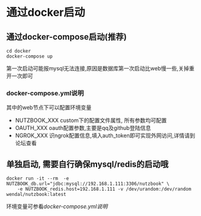 # 通过docker启动

## 通过docker-compose启动(推荐)

```
cd docker
docker-compose up
```

第一次启动可能报mysql无法连接,原因是数据库第一次启动比web慢一些,关掉重开一次即可

### docker-compose.yml说明

其中的web节点下可以配置环境变量

* NUTZBOOK_XXX custom下的配置文件属性, 所有参数均可配置
* OAUTH_XXX    oauth配置参数,主要是qq及github登陆信息
* NGROK_XXX    识ngrok配置信息,填入auth_token即可实现外网访问,详情请到论坛查看 

## 单独启动, 需要自行确保mysql/redis的启动哦

```
docker run -it --rm  -e NUTZBOOK_db.url="jdbc:mysql://192.168.1.111:3306/nutzbook" \
	-e NUTZBOOK_redis.host=192.168.1.111 -v /dev/urandom:/dev/random wendal/nutzbook:latest
```

环境变量可参看*docker-compose.yml说明*